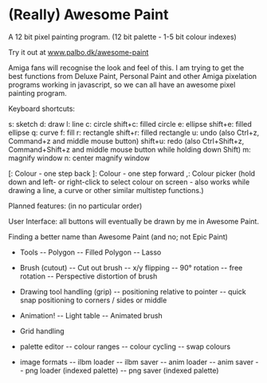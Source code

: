# (Really) Awesome Paint
A 12 bit pixel painting program.
(12 bit palette - 1-5 bit colour indexes)

Try it out at www.palbo.dk/awesome-paint

Amiga fans will recognise the look and feel of this.
I am trying to get the best functions from Deluxe Paint, Personal Paint and other Amiga pixelation programs working in javascript, so we can all have an awesome pixel painting program.

Keyboard shortcuts:

s: sketch
d: draw
l: line
c: circle
shift+c: filled circle
e: ellipse
shift+e: filled ellipse
q: curve
f: fill
r: rectangle
shift+r: filled rectangle
u: undo (also Ctrl+z, Command+z and middle mouse button)
shift+u: redo (also Ctrl+Shift+z, Command+Shift+z and middle mouse button while holding down Shift)
m: magnify window 
n: center magnify window

[: Colour - one step back
]: Colour - one step forward
,: Colour picker (hold down and left- or right-click to select colour on screen - also works while drawing a line, a curve or other similar multistep functions.)

Planned features: (in no particular order)

User Interface:
all buttons will eventually be drawn by me in Awesome Paint.

Finding a better name than Awesome Paint (and no; not Epic Paint)

- Tools
-- Polygon
-- Filled Polygon
-- Lasso

- Brush (cutout)
-- Cut out brush
-- x/y flipping
-- 90° rotation
-- free rotation
-- Perspective distortion of brush

- Drawing tool handling (grip)
-- positioning relative to pointer
-- quick snap positioning to corners / sides or middle

- Animation!
-- Light table
-- Animated brush

- Grid handling

- palette editor
-- colour ranges
-- colour cycling
-- swap colours

- image formats
-- ilbm loader
-- ilbm saver
-- anim loader
-- anim saver
-- png loader (indexed palette)
-- png saver (indexed palette)

